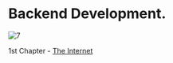 # Backend Development.

![7](https://github.com/heloisafarias/back-end-studies/assets/86490011/3ef57621-4612-462f-868a-29d7fecf45a6)

1st Chapter - [The Internet](https://github.com/heloisafarias/back-end-studies/blob/main/internet.md)
